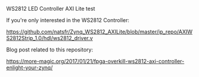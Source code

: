 WS2812 LED Controller
AXI Lite test

If you're only interested in the WS2812 Controller:

https://github.com/natsfr/Zynq_WS2812_AXILite/blob/master/ip_repo/AXIWS2812Strip_1.0/hdl/ws2812_driver.v

Blog post related to this repository:

https://more-magic.org/2017/01/21/fpga-overkill-ws2812-axi-controller-enlight-your-zynq/
